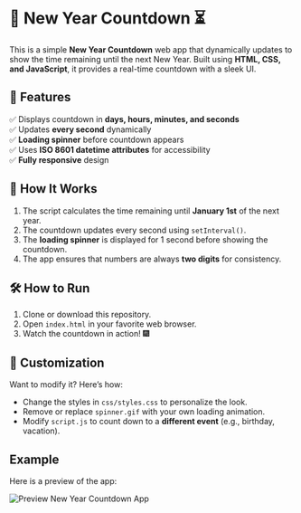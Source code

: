 # 🎉 New Year Countdown ⏳

This is a simple **New Year Countdown** web app that dynamically updates to show the time remaining until the next New Year. Built using **HTML, CSS, and JavaScript**, it provides a real-time countdown with a sleek UI.

## 🚀 Features

✅ Displays countdown in **days, hours, minutes, and seconds**  
✅ Updates **every second** dynamically  
✅ **Loading spinner** before countdown appears  
✅ Uses **ISO 8601 datetime attributes** for accessibility  
✅ **Fully responsive** design

## 📌 How It Works

1. The script calculates the time remaining until **January 1st** of the next year.
2. The countdown updates every second using `setInterval()`.
3. The **loading spinner** is displayed for 1 second before showing the countdown.
4. The app ensures that numbers are always **two digits** for consistency.

## 🛠️ How to Run

1. Clone or download this repository.
2. Open `index.html` in your favorite web browser.
3. Watch the countdown in action! 🎆

## 🎨 Customization

Want to modify it? Here’s how:

- Change the styles in `css/styles.css` to personalize the look.
- Remove or replace `spinner.gif` with your own loading animation.
- Modify `script.js` to count down to a **different event** (e.g., birthday, vacation).

## Example

Here is a preview of the app:

![Preview New Year Countdown App](./images/screenshot.png)
